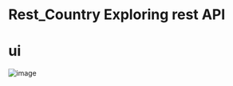 # Rest_Country Exploring rest API
 
# ui

![image](https://user-images.githubusercontent.com/45406516/135001143-30757ec5-dc65-4345-bb3c-8bab3c2a568d.png)
